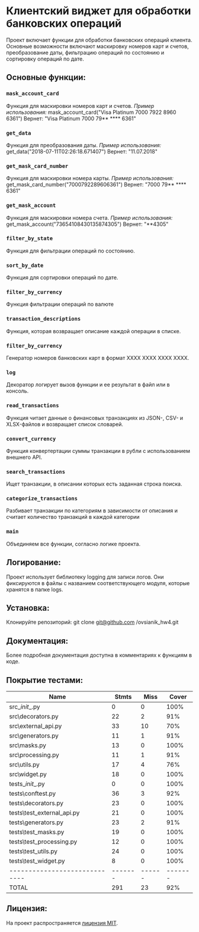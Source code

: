 # Клиентский виджет для обработки банковских операций

Проект включает функции для обработки банковских операций клиента. Основные возможности включают маскировку номеров карт и счетов, преобразование даты, фильтрацию операций по состоянию и сортировку операций по дате.

## Основные функции:

### `mask_account_card`
Функция для маскировки номеров карт и счетов.
*Пример использования:*
mask_account_card("Visa Platinum 7000 7922 8960 6361")
Вернет: "Visa Platinum 7000 79** **** 6361"

### `get_data`
Функция для преобразования даты.
*Пример использования:*
get_data("2018-07-11T02:26:18.671407")
Вернет: "11.07.2018"

### `get_mask_card_number`
Функция для маскировки номера карты.
*Пример использования:*
get_mask_card_number("7000792289606361")
Вернет: "7000 79** **** 6361"

### `get_mask_account`
Функция для маскировки номера счета.
*Пример использования:*
get_mask_account("73654108430135874305")
Вернет: "**4305"

### `filter_by_state`
Функция для фильтрации операций по состоянию.

### `sort_by_date`
Функция для сортировки операций по дате.

### `filter_by_currency`
Функция фильтрации операций по валюте

### `transaction_descriptions`
Функция, которая возвращает описание каждой операции в списке.

### `filter_by_currency`
Генератор номеров банковских карт в формат XXXX XXXX XXXX XXXX.

### `log`
Декоратор логирует вызов функции и ее результат в файл или в консоль.

### `read_transactions`
Функция читает данные о финансовых транзакциях из JSON-, CSV- и XLSX-файлов и возвращает список словарей.

### `convert_currency`
Функция конвертертации суммы транзакции в рубли с использованием внешнего API.

### `search_transactions`
Ищет транзакции, в описании которых есть заданная строка поиска.

### `categorize_transactions`
Разбивает транзакции по категориям в зависимости от описания и считает количество транзакций в каждой категории

### `main`
Объединяем все функции, согласно логике проекта.


## Логирование:
Проект использует библиотеку logging для записи логов. Они фиксируются в файлы с названием соответствующего модуля, которые хранятся в папке logs.

## Установка:
Клонируйте репозиторий:
git clone git@github.com
/ovsianik_hw4.git


## Документация:
Более подробная документация доступна в комментариях к функциям в коде.


## Покрытие тестами:

| Name                        | Stmts  | Miss | Cover |
|-----------------------------|------- |------|-------|
| src\__init__.py             | 0      | 0    | 100%  |
| src\decorators.py           | 22     | 2    |  91%  |
| src\external_api.py         | 33     | 10   |  70%  |
| src\generators.py           | 11     | 1    |  91%  |
| src\masks.py                | 13     | 0    | 100%  |
| src\processing.py           | 11     | 1    | 91%   |
| src\utils.py                | 17     | 4    | 76%   |
| src\widget.py               | 18     | 0    | 100%  |
| tests\__init__.py           | 0      | 0    | 100%  |
| tests\conftest.py           | 36     | 3    | 92%   |
| tests\decorators.py         | 23     | 0    | 100%  |
| tests\test_external_api.py  | 21     | 0    | 100%  |
| tests\generators.py         | 23     | 2    | 91%   |
| tests\test_masks.py         | 19     | 0    | 100%  |
| tests\test_processing.py    | 12     | 0    | 100%  |
| tests\test_utils.py         | 24     | 0    | 100%  |
| tests\test_widget.py        | 8      | 0    | 100%  |
|-----------------------------|------- |------|-------|
| TOTAL                       | 291    | 23   | 92%   |


## Лицензия:
На проект распространяется [лицензия MIT](LICENSE).